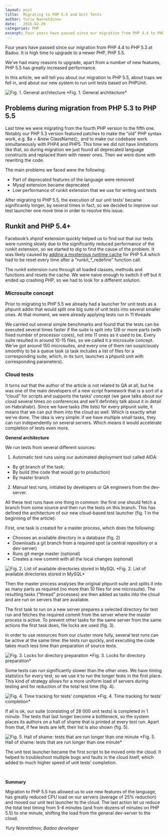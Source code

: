 ```yaml
---
layout: post
title:  Migrating to PHP 5.5 and Unit Tests
author: Yuriy Nasretdinov
date:   2016-02-29
categories: PHP
excerpt: Four years have passed since our migration from PHP 4.4 to PHP 5.3 at Badoo. It is high time to upgrade to a newer PHP, PHP 5.5. We’ve had many reasons to upgrade, apart from a number of new features, PHP 5.5 has greatly increased performance.
---
```


Four years have passed since our migration from PHP 4.4 to PHP 5.3 at Badoo. It is high time to upgrade to a newer PHP, PHP 5.5.

We’ve had many reasons to upgrade, apart from a number of new features, PHP 5.5 has greatly increased performance.

In this article, we will tell you about our migration to PHP 5.5, about traps we fell in, and about our new system to run unit tests based on PHPUnit.

<img class="no-box-shadow" src="{{page.imgdir}}/1.png" title="Fig. 1. General architecture"/>
*Fig. 1. General architecture*

## Problems during migration from PHP 5.3 to PHP 5.5

Last time we were migrating from the fourth PHP version to the fifth one. Notably our PHP 5.3 version featured patches to make the “old” PHP syntax work, e.g. $a = &new ClassName();, and to make our codebase work simultaneously with PHP4 and PHP5. This time we did not have limitations like that, so during migration we just found all deprecated language constructs and replaced them with newer ones. Then we were done with rewriting the code.

The main problems we faced were the following:

- Part of deprecated features of the language were removed
- Mysql extension became deprecated
- Low performance of runkit extension that we use for writing unit tests


After migrating to PHP 5.5, the execution of our unit tests’ became significantly longer, by several times in fact, so we decided to improve our test launcher one more time in order to resolve this issue.
<br/>

## Runkit and PHP 5.4+

Facebook’s xhprof extension quickly helped us to find out that our tests were running slowly due to the significantly reduced performance of the runkit extension, so we started to dig to find the cause of the problem. It was likely caused by <a href="https://github.com/zenovich/runkit/commit/1a3af5e09ff6a867b7778d2c9652c1297eeb2ddb" target="_blank">adding a mysterious runtime cache</a> for PHP 5.4 which had to be reset every time after a “runkit_*_redefine” function call.

The runkit extension runs through all loaded classes, methods and functions and resets the cache. We were naive enough to switch it off but it ended up crashing PHP, so we had to look for a different solution.

### Microsuite concept

Prior to migrating to PHP 5.5 we already had a launcher for unit tests as a phpunit addin that would split one big suite of unit tests into several smaller ones. At that moment, we were already applying tests run in 11 threads

We carried out several simple benchmarks and found that the tests can be executed several times faster if the suite is split into 128 or more parts (with fixed number of processor cores), not into 11 ones as it used to be. Every suite resulted in around 10-15 files, so we called it a microsuite concept. We’ve got around 150 microsuites, and every one of them ran suspiciously smoothly to be a queue task (a task includes a list of files for a corresponding suite, which, in its turn, launches a phpunit unit with corresponding parameters).

### Cloud tests

It turns out that the author of the article is not related to QA at all, but he was one of the main developers of a new script framework that is a sort of a “cloud” for scripts and supports the tasks’ concept (we gave talks about our cloud several times on conferences and we’ll definitely talk about it in detail on Habrahabr). Since we have tasks (file lists) for every phpunit suite, it means that we can put them into the cloud as well. Which is exactly what we’ve done. The idea is very simple: if we have multiple small tasks, they can run independently on several servers. Which means it would accelerate completion of tests even more.

**General architecture**

We run tests from several different sources:

1. Automatic test runs using our automated deployment tool called AIDA:
  - By git branch of the task;
  - By build (the code that would go to production)
  - By master branch
2. Manual test runs, initiated by developers or QA engineers from the dev-server.

All these test runs have one thing in common: the first one should fetch a branch from some source and then run the tests on this branch.
This has defined the architecture of our new cloud-based test launcher (fig. 1 in the beginning of the article):

First, one task is created for a master process, which does the following:

- Chooses an available directory in a database (fig. 2)
- Downloads a git branch from a required spot (a central repository or a dev-server)
- Runs git merge master (optional)
- Creates a new commit with all the local changes (optional)

<img class="no-box-shadow" src="{{page.imgdir}}/2.png" title="Fig. 2. List of available directories stored in MySQL"/>
*Fig. 2. List of available directories stored in MySQL*

Then the master process analyses the original phpunit suite and splits it into as many parts as required (no more than 10 files for one microsuite). The resulting tasks (“thread” processes) are then added as tasks into the cloud and are run on servers that are available.

The first task to run on a new server prepares a selected directory for test run and fetches the required commit from the server where the master process is active. To prevent other tasks for the same server from the same actions the first task does, file locks are used (fig. 3).

In order to use resources from our cluster more fully, several test runs can be active at the same time: the tests run quickly, and executing the code takes much less time than preparation of source texts.

<img class="no-box-shadow" src="{{page.imgdir}}/3.png" title="Fig. 3. Locks for directory preparation"/>
*Fig. 3. Locks for directory preparation*

Some tests can run significantly slower than the other ones. We have timing statistics for every test, so we use it to run the longer tests in the first place. This kind of strategy allows for a more uniform load of servers during testing and for reduction of the total test time (fig. 4).

<img class="no-box-shadow" src="{{page.imgdir}}/4.png" title="Fig. 4. Time tracking for tests’ completion"/>
*Fig. 4. Time tracking for tests’ completion*

If all is ok, our suite (consisting of 28 000 unit tests) is completed in 1 minute. The tests that last longer become a bottleneck, so the system places its authors on a hall of shame that is printed at every test run. Apart from that, if few tests are left, their list is also shown (fig. 5).

<img class="no-box-shadow" src="{{page.imgdir}}/5.png" title="Fig. 5. Hall of shame: tests that are run longer than one minute"/>
*Fig. 5. Hall of shame: tests that are run longer than one minute*

The unit test launcher became the first script to be moved onto the cloud. It helped to troubleshoot multiple bugs and faults in the cloud itself, which added to much higher speed of unit tests’ completion.

<br/>

**Summary**

Migration to PHP 5.5 has allowed us to use new features of the language, has greatly reduced CPU load on our servers (average of 25% reduction) and moved our unit test launcher to the cloud. The last action let us reduce the total test timing from 5-6 minutes (and from dozens of minutes on PHP 5.5) to one minute, shifting the load from the general dev-server to the cloud.

*Yury Nasretdinov, Badoo developer*
